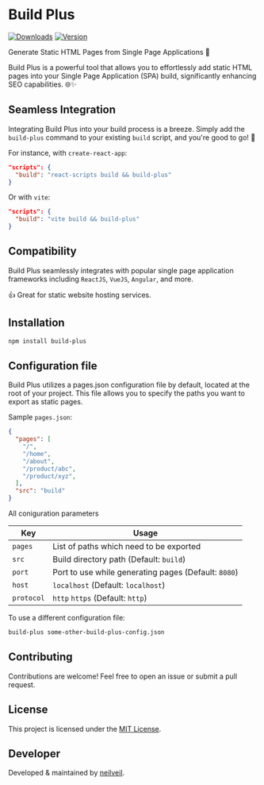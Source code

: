 # Build Plus

[![Downloads](https://img.shields.io/npm/dm/build-plus.svg)](https://www.npmjs.com/package/build-plus) [![Version](https://img.shields.io/npm/v/build-plus.svg)](https://www.npmjs.com/package/build-plus)

Generate Static HTML Pages from Single Page Applications 🚀

Build Plus is a powerful tool that allows you to effortlessly add static HTML pages into your Single Page Application (SPA) build, significantly enhancing SEO capabilities. 🌐✨

## Seamless Integration

Integrating Build Plus into your build process is a breeze. Simply add the `build-plus` command to your existing `build` script, and you're good to go! 🎉

For instance, with `create-react-app`:

```json
"scripts": {
  "build": "react-scripts build && build-plus"
}
```

Or with `vite`:

```json
"scripts": {
  "build": "vite build && build-plus"
}
```

## Compatibility

Build Plus seamlessly integrates with popular single page application frameworks including `ReactJS`, `VueJS`, `Angular`, and more.

👍 Great for static website hosting services.

## Installation

```bash
npm install build-plus
```

## Configuration file

Build Plus utilizes a pages.json configuration file by default, located at the root of your project. This file allows you to specify the paths you want to export as static pages.

Sample `pages.json`:

```json
{
  "pages": [
    "/",
    "/home",
    "/about",
    "/product/abc",
    "/product/xyz",
  ],
  "src": "build"
}
```

All coniguration parameters

| Key        | Usage                                                |
| ---------- | ---------------------------------------------------- |
| `pages`    | List of paths which need to be exported              |
| `src`      | Build directory path (Default: `build`)              |
| `port`     | Port to use while generating pages (Default: `8080`) |
| `host`     | `localhost` (Default: `localhost`)                   |
| `protocol` | `http` `https` (Default: `http`)                     |

To use a different configuration file:

```bash
build-plus some-other-build-plus-config.json
```

## Contributing

Contributions are welcome! Feel free to open an issue or submit a pull request.

## License

This project is licensed under the [MIT License](./license.txt).

## Developer

Developed & maintained by [neilveil](https://github.com/neilveil).

